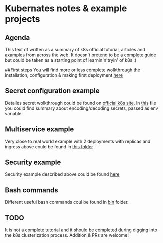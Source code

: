# Kubernates notes & example projects
## Agenda
This text of written as a summary of k8s official tutorial, articles and axamples from across the web. It doesn't pretend to be a complete guide but could be taken as a starting point of learnin'n'tryin' of k8s :)

##First steps
You will find more or less complete wolkthrough the installation, configuration & making first deployment 
[here](FIRST_STEPS.md)

## Secret configuration example
Detailes secret wolkthrough could be found on [official k8s site](https://kubernetes.io/docs/concepts/configuration/secret/). In [this](SECRETS.md) file you could find summary about encoding/decoding secrets, passed as env variable.

## Multiservice example
Very close to real world example with 2 deployments with replicas and ingress above could be found in [this folder](multyservice/README.md)

## Security example
Security example described above could be found [here](secret-test/README.md)

## Bash commands
Different useful bash commands coul be found in [bin](bin) folder.

## TODO
It is not a complete tutorial and it should be completed during digging into the k8s clusterization process.
Addition & PRs are welcome!
